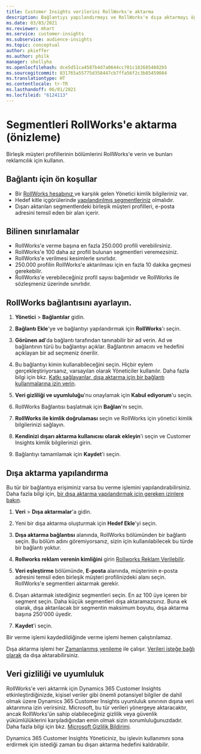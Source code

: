 ```yaml
---
title: Customer Insights verilerini RollWorks'e aktarma
description: Bağlantıyı yapılandırmayı ve RollWorks'e dışa aktarmayı öğrenin.
ms.date: 03/03/2021
ms.reviewer: mhart
ms.service: customer-insights
ms.subservice: audience-insights
ms.topic: conceptual
author: pkieffer
ms.author: philk
manager: shellyha
ms.openlocfilehash: dce5d51ca4587b4d7a0644cc701c1826854882b5
ms.sourcegitcommit: 831765a55775d358447cb7ffa56f2c3b85459084
ms.translationtype: HT
ms.contentlocale: tr-TR
ms.lasthandoff: 06/01/2021
ms.locfileid: "6124113"
---
```

# <a name="export-segments-to-rollworks-preview"></a>Segmentleri RollWorks'e aktarma (önizleme)

Birleşik müşteri profillerinin bölümlerini RollWorks'e verin ve bunları reklamcılık için kullanın. 

## <a name="prerequisites-for-a-connection"></a>Bağlantı için ön koşullar

-   Bir [RollWorks hesabınız ](https://www.rollworks.com/) ve karşılık gelen Yönetici kimlik bilgileriniz var.
-   Hedef kitle içgörülerinde [yapılandırılmış segmentleriniz](segments.md) olmalıdır.
-   Dışarı aktarılan segmentlerdeki birleşik müşteri profilleri, e-posta adresini temsil eden bir alan içerir.

## <a name="known-limitations"></a>Bilinen sınırlamalar

- RollWorks'e verme başına en fazla 250.000 profili verebilirsiniz.
- RollWorks'e 100 daha az profili bulunan segmentleri veremezsiniz. 
- RollWorks'e verilmesi kesimlerle sınırlıdır.
- 250.000 profilin RollWorks'e aktarılması için en fazla 10 dakika geçmesi gerekebilir. 
- RollWorks'e verebileceğiniz profil sayısı bağımlıdır ve RollWorks ile sözleşmeniz üzerinde sınırlıdır.

## <a name="set-up-connection-to-rollworks"></a>RollWorks bağlantısını ayarlayın.

1. **Yönetici** > **Bağlantılar** gidin.

1. **Bağlantı Ekle**'ye ve bağlantıyı yapılandırmak için **RollWorks**'ı seçin.

1. **Görünen ad**'da bağlantı tarafından tanınabilir bir ad verin. Ad ve bağlantının türü bu bağlantıyı açıklar. Bağlantının amacını ve hedefini açıklayan bir ad seçmeniz önerilir.

1. Bu bağlantıyı kimin kullanabileceğini seçin. Hiçbir eylem gerçekleştiriyorsanız, varsayılan olarak Yöneticiler kullanılır. Daha fazla bilgi için bkz. [Katkı sağlayanlar, dışa aktarma için bir bağlantı kullanmalarına izin verin](connections.md#allow-contributors-to-use-a-connection-for-exports).

1. **Veri gizliliği ve uyumluluğu**'nu onaylamak için **Kabul ediyorum**'u seçin.

1. RollWorks Bağlantısı başlatmak için **Bağlan**'nı seçin.

1. **RollWorks ile kimlik doğrulaması** seçin ve RollWorks için yönetici kimlik bilgilerinizi sağlayın.

1. **Kendinizi dışarı aktarma kullanıcısı olarak ekleyin**'i seçin ve Customer Insights kimlik bilgilerinizi girin.

1. Bağlantıyı tamamlamak için **Kaydet**'i seçin.

## <a name="configure-an-export"></a>Dışa aktarma yapılandırma

Bu tür bir bağlantıya erişiminiz varsa bu verme işlemini yapılandırabilirsiniz. Daha fazla bilgi için, [bir dışa aktarma yapılandırmak için gereken izinlere bakın](export-destinations.md#set-up-a-new-export).

1. **Veri** > **Dışa aktarmalar**'a gidin.

1. Yeni bir dışa aktarma oluşturmak için **Hedef Ekle**'yi seçin.

1. **Dışa aktarma bağlantısı** alanında, RollWorks bölümünden bir bağlantı seçin. Bu bölüm adını göremiyorsanız, sizin için kullanılabilecek bu türde bir bağlantı yoktur.

1. **Rollworks reklam verenin kimliğini** girin [Rollworks Reklam Verilebilir](https://help.adroll.com/hc/articles/212011838-Advertiser-Profiles).

3. **Veri eşleştirme** bölümünde, **E-posta** alanında, müşterinin e-posta adresini temsil eden birleşik müşteri profilinizdeki alanı seçin. RollWorks'e segmentleri aktarmak gerekir.

1. Dışarı aktarmak istediğiniz segmentleri seçin. En az 100 üye içeren bir segment seçin. Daha küçük segmentleri dışa aktaramazsınız. Buna ek olarak, dışa aktarılacak bir segmentin maksimum boyutu, dışa aktarma başına 250'000 üyedir. 

1. **Kaydet**'i seçin.

Bir verme işlemi kaydedildiğinde verme işlemi hemen çalıştırılamaz.

Dışa aktarma işlemi her [Zamanlanmış yenileme](system.md#schedule-tab) ile çalışır. [Verileri isteğe bağlı olarak](export-destinations.md#run-exports-on-demand) da dışa aktarabilirsiniz. 


## <a name="data-privacy-and-compliance"></a>Veri gizliliği ve uyumluluk

RollWorks'e veri aktarmk için Dynamics 365 Customer Insights etkinleştirdiğinizde, kişisel veriler gibi önemli potansiyel bilgiler de dahil olmak üzere Dynamics 365 Customer Insights uyumluluk sınırının dışına veri aktarımına izin verirsiniz. Microsoft, bu tür verileri yönergeye aktaracaktır, ancak RollWorks'ün sahip olabileceğiniz gizlilik veya güvenlik yükümlülüklerini karşıladığından emin olmak sizin sorumluluğunuzdadır. Daha fazla bilgi için bkz. [Microsoft Gizlilik Bildirimi](https://go.microsoft.com/fwlink/?linkid=396732).

Dynamics 365 Customer Insights Yöneticiniz, bu işlevin kullanımını sona erdirmek için istediği zaman bu dışarı aktarma hedefini kaldırabilir.
